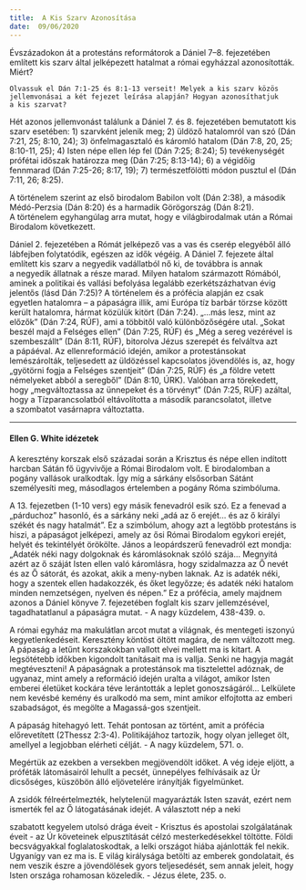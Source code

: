 ```yaml
---
title:  A Kis Szarv Azonosítása
date:  09/06/2020
---
```


Évszázadokon át a protestáns reformátorok a Dániel 7–8. fejezetében említett kis szarv által jelképezett hatalmat a római egyházzal azonosították. Miért?

`Olvassuk el Dán 7:1-25 és 8:1-13 verseit! Melyek a kis szarv közös jellemvonásai a két fejezet leírása alapján? Hogyan azonosíthatjuk a kis szarvat?`

Hét azonos jellemvonást találunk a Dániel 7. és 8. fejezetében bemutatott kis szarv esetében: 1) szarvként jelenik meg; 2) üldöző hatalomról van szó (Dán 7:21, 25; 8:10, 24); 3) önfelmagasztaló és káromló hatalom (Dán 7:8, 20, 25; 8:10-11, 25); 4) Isten népe ellen lép fel (Dán 7:25; 8:24); 5) tevékenységét prófétai időszak határozza meg (Dán 7:25; 8:13-14); 6) a végidőig fennmarad (Dán 7:25-26; 8:17, 19); 7) természetfölötti módon pusztul el (Dán 7:11, 26; 8:25).

A történelem szerint az első birodalom Babilon volt (Dán 2:38), a második Médó-Perzsia (Dán 8:20) és a harmadik Görögország (Dán 8:21). A történelem egyhangúlag arra mutat, hogy e világbirodalmak után a Római Birodalom következett.

Dániel 2. fejezetében a Rómát jelképező vas a vas és cserép elegyéből álló lábfejben folytatódik, egészen az idők végéig. A Dániel 7. fejezete által említett kis szarv a negyedik vadállatból nő ki, de továbbra is annak a negyedik állatnak a része marad. Milyen hatalom származott Rómából, aminek a politikai és vallási befolyása legalább ezerkétszázhatvan évig jelentős (lásd Dán 7:25)? A történelem és a prófécia alapján ez csak egyetlen hatalomra – a pápaságra illik, ami Európa tíz barbár törzse között került hatalomra, hármat közülük kitört (Dán 7:24). „…más lesz, mint az előzők” (Dán 7:24, RÚF), ami a többitől való különbözőségére utal. „Sokat beszél majd a Felséges ellen” (Dán 7:25, RÚF) és „Még a sereg vezérével is szembeszállt” (Dán 8:11, RÚF), bitorolva Jézus szerepét és felváltva azt a pápáéval. Az ellenreformáció idején, amikor a protestánsokat lemészárolták, teljesedett az üldözéssel kapcsolatos jövendölés is, az, hogy „gyötörni fogja a Felséges szentjeit” (Dán 7:25, RÚF) és „a földre vetett némelyeket abból a seregből” (Dán 8:10, ÚRK). Valóban arra törekedett, hogy „megváltoztassa az ünnepeket és a törvényt” (Dán 7:25, RÚF) azáltal, hogy a Tízparancsolatból eltávolította a második parancsolatot, illetve a szombatot vasárnapra változtatta.

---

#### Ellen G. White idézetek

A keresztény korszak első századai során a Krisztus és népe ellen indított harcban Sátán fő ügyvivője a Római Birodalom volt. E birodalomban a pogány vallások uralkodtak. Így míg a sárkány elsősorban Sátánt személyesíti meg, másodlagos értelemben a pogány Róma szimbóluma.

A 13. fejezetben (1-10 vers) egy másik fenevadról esik szó. Ez a fenevad a „párduchoz” hasonló, és a sárkány neki „adá az ő erejét... és az ő királyi székét és nagy hatalmát”. Ez a szimbólum, ahogy azt a legtöbb protestáns is hiszi, a pápaságot jelképezi, amely az ősi Római Birodalom egykori erejét, helyét és tekintélyét örökölte. János a leopárdszerű fenevadról ezt mondja: „Adaték néki nagy dolgoknak és káromlásoknak szóló szája... Megnyitá azért az ő száját Isten ellen való káromlásra, hogy szidalmazza az Ő nevét és az Ő sátorát, és azokat, akik a meny-nyben laknak. Az is adaték néki, hogy a szentek ellen hadakozzék, és őket legyőzze; és adaték néki hatalom minden nemzetségen, nyelven és népen.” Ez a prófécia, amely majdnem azonos a Dániel könyve 7. fejezetében foglalt kis szarv jellemzésével, tagadhatatlanul a pápaságra mutat. - A nagy küzdelem, 438-439. o.

A római egyház ma makulátlan arcot mutat a világnak, és mentegeti iszonyú kegyetlenkedéseit. Keresztény köntöst öltött magára, de nem változott meg. A pápaság a letűnt korszakokban vallott elvei mellett ma is kitart. A legsötétebb időkben kigondolt tanításait ma is vallja. Senki ne hagyja magát megtéveszteni! A pápaságnak a protestánsok ma tisztelettel adóznak, de ugyanaz, mint amely a reformáció idején uralta a világot, amikor Isten emberei életüket kockára téve lerántották a leplet gonoszságáról... Lelkülete nem kevésbé kemény és uralkodó ma sem, mint amikor elfojtotta az emberi szabadságot, és megölte a Magassá-gos szentjeit.

A pápaság hitehagyó lett. Tehát pontosan az történt, amit a prófécia előrevetített (2Thessz 2:3-4). Politikájához tartozik, hogy olyan jelleget ölt, amellyel a legjobban elérheti célját. - A nagy küzdelem, 571. o.

Megértük az ezekben a versekben megjövendölt időket. A vég ideje eljött, a próféták látomásairól lehullt a pecsét, ünnepélyes felhívásaik az Úr dicsőséges, küszöbön álló eljövetelére irányítják figyelmünket.

A zsidók félreértelmezték, helytelenül magyarázták Isten szavát, ezért nem ismerték fel az Ő látogatásának idejét. A választott nép a neki

szabatott kegyelem utolsó drága éveit - Krisztus és apostolai szolgálatának éveit - az Úr követeinek elpusztítását célzó mesterkedésekkel töltötte. Földi becsvágyakkal foglalatoskodtak, a lelki országot hiába ajánlották fel nekik. Ugyanígy van ez ma is. E világ királysága betölti az emberek gondolatait, és nem veszik észre a jövendölések gyors teljesedését, sem annak jeleit, hogy Isten országa rohamosan közeledik. - Jézus élete, 235. o.

